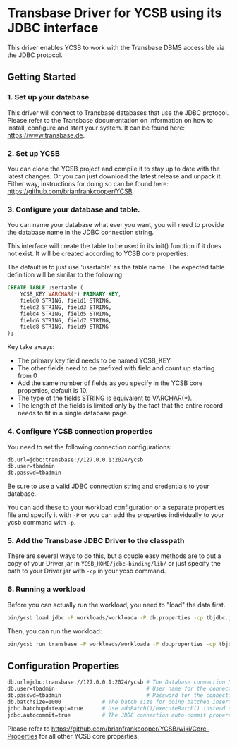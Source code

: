 <!--
Copyright (c) 2015 YCSB contributors. All rights reserved.

Licensed under the Apache License, Version 2.0 (the "License"); you
may not use this file except in compliance with the License. You
may obtain a copy of the License at

http://www.apache.org/licenses/LICENSE-2.0

Unless required by applicable law or agreed to in writing, software
distributed under the License is distributed on an "AS IS" BASIS,
WITHOUT WARRANTIES OR CONDITIONS OF ANY KIND, either express or
implied. See the License for the specific language governing
permissions and limitations under the License. See accompanying
LICENSE file.
-->

# Transbase Driver for YCSB using its JDBC interface
This driver enables YCSB to work with the Transbase DBMS accessible via the JDBC protocol.

## Getting Started
### 1. Set up your database
This driver will connect to Transbase databases that use the JDBC protocol.
Please refer to the Transbase documentation on information on how to install, configure and start your system.
It can be found here: https://www.transbase.de.

### 2. Set up YCSB
You can clone the YCSB project and compile it to stay up to date with the latest changes. Or you can just download the latest release and unpack it. Either way, instructions for doing so can be found here: https://github.com/brianfrankcooper/YCSB.

### 3. Configure your database and table.
You can name your database what ever you want, you will need to provide the database name in the JDBC connection string.

This interface will create the table to be used in its init() function if it does not exist.
It will be created according to YCSB core properties:

The default is to just use 'usertable' as the table name.
The expected table definition will be similar to the following:

```sql
CREATE TABLE usertable (
	YCSB_KEY VARCHAR(*) PRIMARY KEY,
	field0 STRING, field1 STRING,
	field2 STRING, field3 STRING,
	field4 STRING, field5 STRING,
	field6 STRING, field7 STRING,
	field8 STRING, field9 STRING
);
```

Key take aways:

* The primary key field needs to be named YCSB_KEY
* The other fields need to be prefixed with field and count up starting from 0
* Add the same number of fields as you specify in the YCSB core properties, default is 10.
* The type of the fields STRING is equivalent to VARCHAR(*).
* The length of the fields is limited only by the fact that the entire record needs to fit in a single database page.

### 4. Configure YCSB connection properties
You need to set the following connection configurations:

```sh
db.url=jdbc:transbase://127.0.0.1:2024/ycsb
db.user=tbadmin
db.passwd=tbadmin
```

Be sure to use a valid JDBC connection string and credentials to your database.

You can add these to your workload configuration or a separate properties file and specify it with ```-P``` or you can add the properties individually to your ycsb command with ```-p```.

### 5. Add the Transbase JDBC Driver to the classpath
There are several ways to do this, but a couple easy methods are to put a copy of your Driver jar in ```YCSB_HOME/jdbc-binding/lib/``` or just specify the path to your Driver jar with ```-cp``` in your ycsb command.

### 6. Running a workload
Before you can actually run the workload, you need to "load" the data first.

```sh
bin/ycsb load jdbc -P workloads/workloada -P db.properties -cp tbjdbc.jar
```

Then, you can run the workload:

```sh
bin/ycsb run transbase -P workloads/workloada -P db.properties -cp tbjdbc.jar
```

## Configuration Properties

```sh
db.url=jdbc:transbase://127.0.0.1:2024/ycsb	# The Database connection URL.
db.user=tbadmin								# User name for the connection.
db.passwd=tbadmin							# Password for the connection.
db.batchsize=1000             # The batch size for doing batched inserts. Defaults to 0. Set to >0 to use batching.
jdbc.batchupdateapi=true      # Use addBatch()/executeBatch() instead of executeUpdate() for writes (default: false)
jdbc.autocommit=true		  # The JDBC connection auto-commit property for the driver.
```

Please refer to https://github.com/brianfrankcooper/YCSB/wiki/Core-Properties for all other YCSB core properties.

